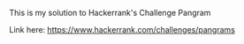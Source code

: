 This is my solution to Hackerrank's Challenge Pangram

Link here: https://www.hackerrank.com/challenges/pangrams
